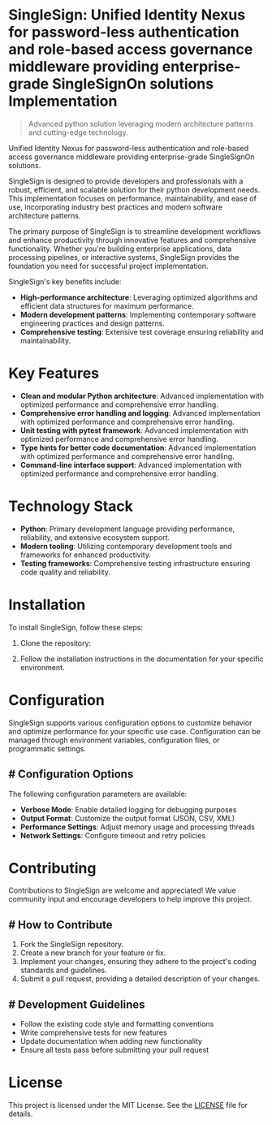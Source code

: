 <!-- fallback_SingleSign_20250810011458_29752 -->

# SingleSign: Unified Identity Nexus for password-less authentication and role-based access governance middleware providing enterprise-grade SingleSignOn solutions Implementation
> Advanced python solution leveraging modern architecture patterns and cutting-edge technology.

Unified Identity Nexus for password-less authentication and role-based access governance middleware providing enterprise-grade SingleSignOn solutions.

SingleSign is designed to provide developers and professionals with a robust, efficient, and scalable solution for their python development needs. This implementation focuses on performance, maintainability, and ease of use, incorporating industry best practices and modern software architecture patterns.

The primary purpose of SingleSign is to streamline development workflows and enhance productivity through innovative features and comprehensive functionality. Whether you're building enterprise applications, data processing pipelines, or interactive systems, SingleSign provides the foundation you need for successful project implementation.

SingleSign's key benefits include:

* **High-performance architecture**: Leveraging optimized algorithms and efficient data structures for maximum performance.
* **Modern development patterns**: Implementing contemporary software engineering practices and design patterns.
* **Comprehensive testing**: Extensive test coverage ensuring reliability and maintainability.

# Key Features

* **Clean and modular Python architecture**: Advanced implementation with optimized performance and comprehensive error handling.
* **Comprehensive error handling and logging**: Advanced implementation with optimized performance and comprehensive error handling.
* **Unit testing with pytest framework**: Advanced implementation with optimized performance and comprehensive error handling.
* **Type hints for better code documentation**: Advanced implementation with optimized performance and comprehensive error handling.
* **Command-line interface support**: Advanced implementation with optimized performance and comprehensive error handling.

# Technology Stack

* **Python**: Primary development language providing performance, reliability, and extensive ecosystem support.
* **Modern tooling**: Utilizing contemporary development tools and frameworks for enhanced productivity.
* **Testing frameworks**: Comprehensive testing infrastructure ensuring code quality and reliability.

# Installation

To install SingleSign, follow these steps:

1. Clone the repository:


2. Follow the installation instructions in the documentation for your specific environment.

# Configuration

SingleSign supports various configuration options to customize behavior and optimize performance for your specific use case. Configuration can be managed through environment variables, configuration files, or programmatic settings.

## # Configuration Options

The following configuration parameters are available:

* **Verbose Mode**: Enable detailed logging for debugging purposes
* **Output Format**: Customize the output format (JSON, CSV, XML)
* **Performance Settings**: Adjust memory usage and processing threads
* **Network Settings**: Configure timeout and retry policies

# Contributing

Contributions to SingleSign are welcome and appreciated! We value community input and encourage developers to help improve this project.

## # How to Contribute

1. Fork the SingleSign repository.
2. Create a new branch for your feature or fix.
3. Implement your changes, ensuring they adhere to the project's coding standards and guidelines.
4. Submit a pull request, providing a detailed description of your changes.

## # Development Guidelines

* Follow the existing code style and formatting conventions
* Write comprehensive tests for new features
* Update documentation when adding new functionality
* Ensure all tests pass before submitting your pull request

# License

This project is licensed under the MIT License. See the [LICENSE](https://github.com/laurindoisaac/SingleSign/blob/main/LICENSE) file for details.
